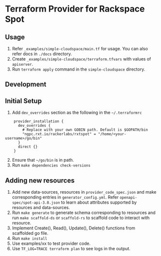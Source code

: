 Terraform Provider for Rackspace Spot
=======================================

Usage
-------

1. Refer `_examples/simple-cloudspace/main.tf` for usage. You can also refer docs in `./docs` directory.
2. Create `_examples/simple-cloudspace/terraform.tfvars` with values of `apiserver`.
3. Run `terraform apply` command in the `simple-cloudspace` directory.

Development
------------

## Initial Setup

1. Add `dev_overrides` section as the following in the `~/.terraformrc`

```hcl
    provider_installation {
      dev_overrides {
        # Replace with your own GOBIN path. Default is $GOPATH/bin
        "ngpc.rxt.io/rackerlabs/rxtspot" = "/home/<your-username>/go/bin"
      }
      direct {}
    }
```

2. Ensure that `~/go/bin` is in path.
3. Run `make dependencies check-versions`

## Adding new resources

1. Add new data-sources, resources in `provider_code_spec.json` and make corresponding entries in `generator_config.yml`. Refer `openapi-spec/spot-api-3.0.json` to learn about attributes supported by resources and data-sources.
2. Run `make generate` to generate schema corresponding to resources and run `make scaffold-ds` or `scaffold-rs` to scaffold code to interact with resource.
3. Implement Create(), Read(), Update(), Delete() functions from scaffolded go file.
4. Run `make install`
5. Use examples/xx to test provider code.
6. Use `TF_LOG=TRACE terraform plan` to see logs in the output.
